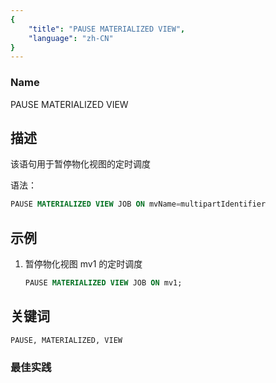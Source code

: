 ```yaml
---
{
    "title": "PAUSE MATERIALIZED VIEW",
    "language": "zh-CN"
}
---
```


<!--
Licensed to the Apache Software Foundation (ASF) under one
or more contributor license agreements.  See the NOTICE file
distributed with this work for additional information
regarding copyright ownership.  The ASF licenses this file
to you under the Apache License, Version 2.0 (the
"License"); you may not use this file except in compliance
with the License.  You may obtain a copy of the License at

  http://www.apache.org/licenses/LICENSE-2.0

Unless required by applicable law or agreed to in writing,
software distributed under the License is distributed on an
"AS IS" BASIS, WITHOUT WARRANTIES OR CONDITIONS OF ANY
KIND, either express or implied.  See the License for the
specific language governing permissions and limitations
under the License.
-->



### Name

PAUSE MATERIALIZED VIEW

## 描述

该语句用于暂停物化视图的定时调度

语法：

```sql
PAUSE MATERIALIZED VIEW JOB ON mvName=multipartIdentifier
```

## 示例

1. 暂停物化视图 mv1 的定时调度

    ```sql
    PAUSE MATERIALIZED VIEW JOB ON mv1;
    ```
   
## 关键词

    PAUSE, MATERIALIZED, VIEW

### 最佳实践

